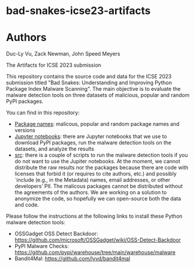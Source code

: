 # bad-snakes-icse23-artifacts

# Authors
Duc-Ly Vu, Zack Newman, John Speed Meyers


The Artifacts for ICSE 2023 submission

This repository contains the source code and data for the ICSE 2023 submission titled "Bad Snakes: Understanding and Improving Python Package Index Malware Scanning".
The main objective is to evaluate the malware detection tools on three datasets of malicious, popular and random PyPI packages.

You can find in this repository:
- [Package names](package_names/): malicous, popular and random package names and versions
- [Jupyter notebooks](notebooks/): there are Jupyter notebooks that we use to download PyPI packages, run the malware detection tools on the datasets, and analyze the results
- [src](src/): there is a couple of scripts to run the malware detection tools if you do not want to use the Jupiter notebooks.
At the moment, we cannot distribute the raw results nor the packages because there are code with licenses that forbid it (or requires to cite authors, etc.) and possibly `include (e.g., in the Metadata) names, email addresses, or other developers’ PII. The malicous packages cannot be distributed without the agreements of the authors. We are working on a solution to anonymize the code, so hopefully we can open-source both the data and code.

Please follow the instructions at the following links to install these Python malware detection tools:
- OSSGadget OSS Detect Backdoor: https://github.com/microsoft/OSSGadget/wiki/OSS-Detect-Backdoor
- PyPI Malware Checks: https://github.com/pypi/warehouse/tree/main/warehouse/malware
- Bandit4Mal: https://github.com/lyvd/bandit4mal
